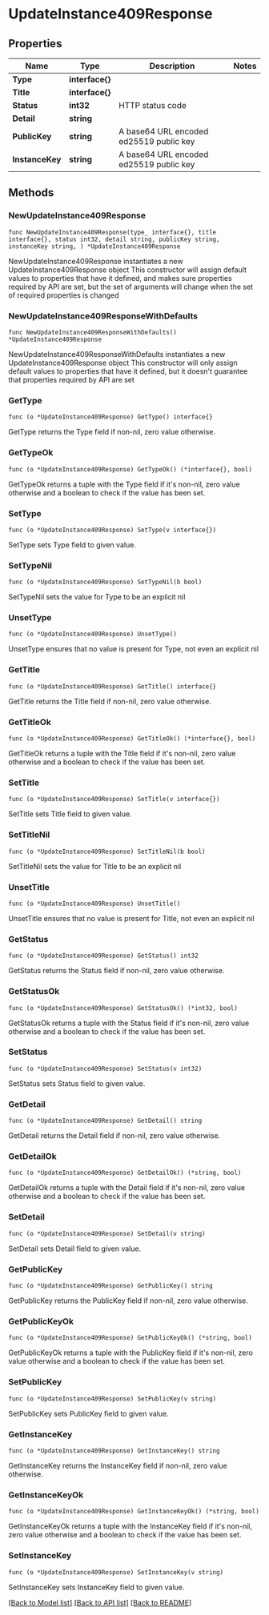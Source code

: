 # UpdateInstance409Response

## Properties

Name | Type | Description | Notes
------------ | ------------- | ------------- | -------------
**Type** | **interface{}** |  | 
**Title** | **interface{}** |  | 
**Status** | **int32** | HTTP status code | 
**Detail** | **string** |  | 
**PublicKey** | **string** | A base64 URL encoded ed25519 public key | 
**InstanceKey** | **string** | A base64 URL encoded ed25519 public key | 

## Methods

### NewUpdateInstance409Response

`func NewUpdateInstance409Response(type_ interface{}, title interface{}, status int32, detail string, publicKey string, instanceKey string, ) *UpdateInstance409Response`

NewUpdateInstance409Response instantiates a new UpdateInstance409Response object
This constructor will assign default values to properties that have it defined,
and makes sure properties required by API are set, but the set of arguments
will change when the set of required properties is changed

### NewUpdateInstance409ResponseWithDefaults

`func NewUpdateInstance409ResponseWithDefaults() *UpdateInstance409Response`

NewUpdateInstance409ResponseWithDefaults instantiates a new UpdateInstance409Response object
This constructor will only assign default values to properties that have it defined,
but it doesn't guarantee that properties required by API are set

### GetType

`func (o *UpdateInstance409Response) GetType() interface{}`

GetType returns the Type field if non-nil, zero value otherwise.

### GetTypeOk

`func (o *UpdateInstance409Response) GetTypeOk() (*interface{}, bool)`

GetTypeOk returns a tuple with the Type field if it's non-nil, zero value otherwise
and a boolean to check if the value has been set.

### SetType

`func (o *UpdateInstance409Response) SetType(v interface{})`

SetType sets Type field to given value.


### SetTypeNil

`func (o *UpdateInstance409Response) SetTypeNil(b bool)`

 SetTypeNil sets the value for Type to be an explicit nil

### UnsetType
`func (o *UpdateInstance409Response) UnsetType()`

UnsetType ensures that no value is present for Type, not even an explicit nil
### GetTitle

`func (o *UpdateInstance409Response) GetTitle() interface{}`

GetTitle returns the Title field if non-nil, zero value otherwise.

### GetTitleOk

`func (o *UpdateInstance409Response) GetTitleOk() (*interface{}, bool)`

GetTitleOk returns a tuple with the Title field if it's non-nil, zero value otherwise
and a boolean to check if the value has been set.

### SetTitle

`func (o *UpdateInstance409Response) SetTitle(v interface{})`

SetTitle sets Title field to given value.


### SetTitleNil

`func (o *UpdateInstance409Response) SetTitleNil(b bool)`

 SetTitleNil sets the value for Title to be an explicit nil

### UnsetTitle
`func (o *UpdateInstance409Response) UnsetTitle()`

UnsetTitle ensures that no value is present for Title, not even an explicit nil
### GetStatus

`func (o *UpdateInstance409Response) GetStatus() int32`

GetStatus returns the Status field if non-nil, zero value otherwise.

### GetStatusOk

`func (o *UpdateInstance409Response) GetStatusOk() (*int32, bool)`

GetStatusOk returns a tuple with the Status field if it's non-nil, zero value otherwise
and a boolean to check if the value has been set.

### SetStatus

`func (o *UpdateInstance409Response) SetStatus(v int32)`

SetStatus sets Status field to given value.


### GetDetail

`func (o *UpdateInstance409Response) GetDetail() string`

GetDetail returns the Detail field if non-nil, zero value otherwise.

### GetDetailOk

`func (o *UpdateInstance409Response) GetDetailOk() (*string, bool)`

GetDetailOk returns a tuple with the Detail field if it's non-nil, zero value otherwise
and a boolean to check if the value has been set.

### SetDetail

`func (o *UpdateInstance409Response) SetDetail(v string)`

SetDetail sets Detail field to given value.


### GetPublicKey

`func (o *UpdateInstance409Response) GetPublicKey() string`

GetPublicKey returns the PublicKey field if non-nil, zero value otherwise.

### GetPublicKeyOk

`func (o *UpdateInstance409Response) GetPublicKeyOk() (*string, bool)`

GetPublicKeyOk returns a tuple with the PublicKey field if it's non-nil, zero value otherwise
and a boolean to check if the value has been set.

### SetPublicKey

`func (o *UpdateInstance409Response) SetPublicKey(v string)`

SetPublicKey sets PublicKey field to given value.


### GetInstanceKey

`func (o *UpdateInstance409Response) GetInstanceKey() string`

GetInstanceKey returns the InstanceKey field if non-nil, zero value otherwise.

### GetInstanceKeyOk

`func (o *UpdateInstance409Response) GetInstanceKeyOk() (*string, bool)`

GetInstanceKeyOk returns a tuple with the InstanceKey field if it's non-nil, zero value otherwise
and a boolean to check if the value has been set.

### SetInstanceKey

`func (o *UpdateInstance409Response) SetInstanceKey(v string)`

SetInstanceKey sets InstanceKey field to given value.



[[Back to Model list]](../README.md#documentation-for-models) [[Back to API list]](../README.md#documentation-for-api-endpoints) [[Back to README]](../README.md)


